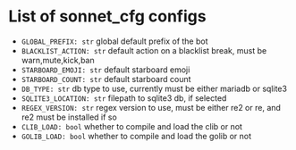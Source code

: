 # List of sonnet\_cfg configs
- `GLOBAL_PREFIX: str` global default prefix of the bot
- `BLACKLIST_ACTION: str` default action on a blacklist break, must be warn,mute,kick,ban
- `STARBOARD_EMOJI: str` default starboard emoji
- `STARBOARD_COUNT: str` default starboard count
- `DB_TYPE: str` db type to use, currently must be either mariadb or sqlite3
- `SQLITE3_LOCATION: str` filepath to sqlite3 db, if selected
- `REGEX_VERSION: str` regex version to use, must be either re2 or re, and re2 must be installed if so
- `CLIB_LOAD: bool` whether to compile and load the clib or not
- `GOLIB_LOAD: bool` whether to compile and load the golib or not
